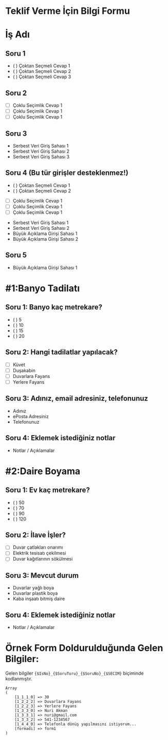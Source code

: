 # Teklif Verme İçin Bilgi Formu


# İş Adı
## Soru 1
- ( ) Çoktan Seçmeli Cevap 1
- ( ) Çoktan Seçmeli Cevap 2
- ( ) Çoktan Seçmeli Cevap 3
## Soru 2
- [ ] Çoklu Seçimlik Cevap 1
- [ ] Çoklu Seçimlik Cevap 1
- [ ] Çoklu Seçimlik Cevap 1
## Soru 3
- Serbest Veri Giriş Sahası 1
- Serbest Veri Giriş Sahası 2
- Serbest Veri Giriş Sahası 3
## Soru 4 (Bu tür girişler desteklenmez!)
- ( ) Çoktan Seçmeli Cevap 1
- ( ) Çoktan Seçmeli Cevap 2
- [ ] Çoklu Seçimlik Cevap 1
- [ ] Çoklu Seçimlik Cevap 1
- [ ] Çoklu Seçimlik Cevap 1
- Serbest Veri Giriş Sahası 1
- Serbest Veri Giriş Sahası 2
- Büyük Açıklama Girişi Sahası 1
- Büyük Açıklama Girişi Sahası 2
## Soru 5
- Büyük Açıklama Girişi Sahası 1



# #1:Banyo Tadilatı
## Soru 1: Banyo kaç metrekare?
- ( ) 5
- ( ) 10
- ( ) 15
- ( ) 20
## Soru 2: Hangi tadilatlar yapılacak?
- [ ] Küvet
- [ ] Duşakabin
- [ ] Duvarlara Fayans
- [ ] Yerlere Fayans
## Soru 3: Adınız, email adresiniz, telefonunuz
- Adınız
- ePosta Adresiniz
- Telefonunuz
## Soru 4: Eklemek istediğiniz notlar
- Notlar / Açıklamalar



# #2:Daire Boyama
## Soru 1: Ev kaç metrekare?
- ( ) 50
- ( ) 70
- ( ) 90
- ( ) 120
## Soru 2: İlave İşler?
- [ ] Duvar çatlakları onarımı
- [ ] Elektrik tesisatı çekilmesi
- [ ] Duvar kağıtlarının sökülmesi
## Soru 3: Mevcut durum
- Duvarlar yağlı boya
- Duvarlar plastik boya
- Kaba inşaatı bitmiş daire
## Soru 4: Eklemek istediğiniz notlar
- Notlar / Açıklamalar



# Örnek Form Doldurulduğunda Gelen Bilgiler:
Gelen bilgiler ```{$IsNo}_{$SoruTuru}_{$SoruNo}_{$SECIM}``` biçiminde kodlanmıştır.

```
Array
(
    [1_1_1_0] => 30
    [1_2_2_2] => Duvarlara Fayans
    [1_2_2_3] => Yerlere Fayans
    [1_3_3_0] => Nuri Akman
    [1_3_3_1] => nuri@gmail.com
    [1_3_3_2] => 541-1234567
    [1_4_4_0] => Telefonla dönüş yapılmasını istiyorum...
    [formadi] => form1
)
```
